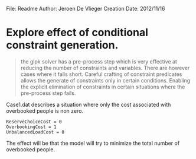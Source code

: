 File: Readme
Author: Jeroen De Vlieger
Creation Date: 2012/11/16

# Explore effect of conditional constraint generation.

> the glpk solver has a pre-process step which is very effective at
> reducing the number of constraints and variables. There are however
> cases where it falls short. Careful crafting of constraint predicates
> allows the generate of constraints only in certain conditions.
> Enabling the explicit elimination of constraints in certain situations
> where the pre-process step fails.

Case1.dat describes a situation where only the cost associated with
overbooked people is non zero.

    ReserveChoiceCost = 0
    OverbookingCost = 1
    UnbalancedLoadCost = 0

The effect will be that the model will try to minimize the total number
of overbooked people.

